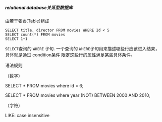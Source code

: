 ##### relational database关系型数据库

由若干张`表`(Table)组成

```mysql
SELECT title, director FROM movies WHERE Id < 5
SELECT count(*) FROM movies
SELECT 1+1
```

 `SELECT`查询的 `WHERE` 子句. 一个查询的 `WHERE`子句用来描述哪些行应该进入结果，具体就是通过 condition条件 限定这些行的属性满足某些具体条件。

语法规则

（数字）

SELECT * FROM movies where  id = 6;

SELECT * FROM movies where  year (NOT) BETWEEN 2000 AND 2010;

（字符）

LIKE: case insensitive



